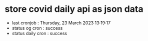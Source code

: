 # store covid daily api as json data

- last cronjob : Thursday, 23 March 2023 13:19:17
- status og cron : success
- status daily cron : success
      
      